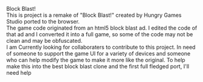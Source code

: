Block Blast!
<br>
This is project is a remake of "Block Blast!" created by Hungry Games Studio ported to the browser. 
<br>
The game code originated from an html5 block blast ad. I edited the code of that ad and I converted it into a full game, so some of the code may not be clean and may be obfuscated.
<br>
I am Currently looking for collaboraters to contribute to this project. In need of someone to support the game UI for a variety of devices and someone who can help modify the game to make it more like the original. To help make this into the best block blast clone and the first full fledged port, I'll need help
